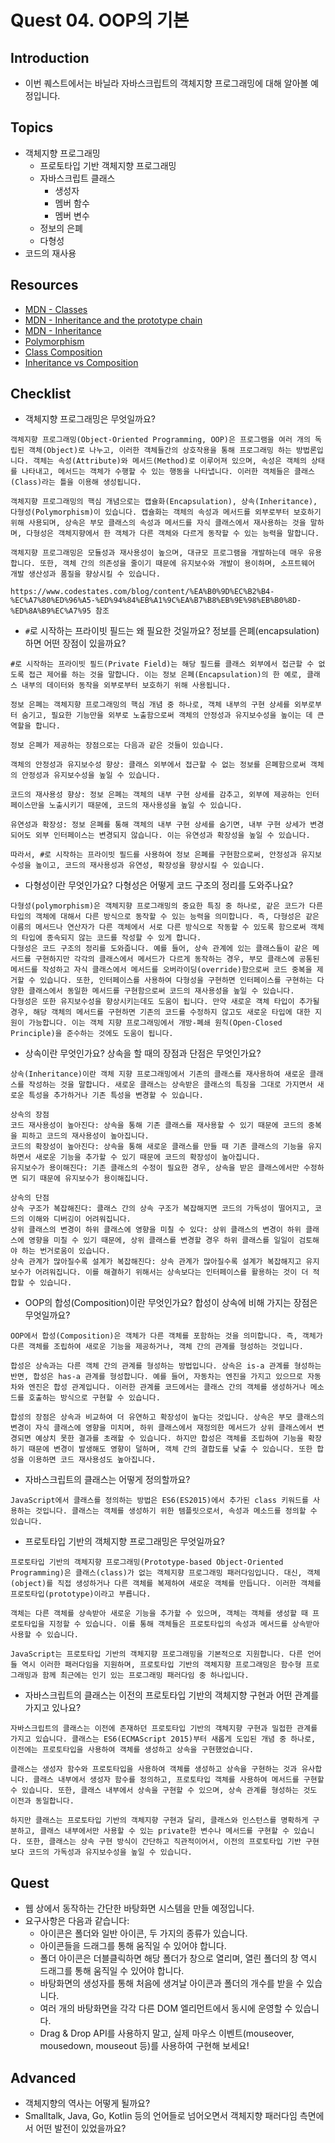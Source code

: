 # Quest 04. OOP의 기본

## Introduction
* 이번 퀘스트에서는 바닐라 자바스크립트의 객체지향 프로그래밍에 대해 알아볼 예정입니다.

## Topics
* 객체지향 프로그래밍
  * 프로토타입 기반 객체지향 프로그래밍
  * 자바스크립트 클래스
    * 생성자
    * 멤버 함수
    * 멤버 변수
  * 정보의 은폐
  * 다형성
* 코드의 재사용

## Resources
* [MDN - Classes](https://developer.mozilla.org/ko/docs/Web/JavaScript/Reference/Classes)
* [MDN - Inheritance and the prototype chain](https://developer.mozilla.org/ko/docs/Web/JavaScript/Inheritance_and_the_prototype_chain)
* [MDN - Inheritance](https://developer.mozilla.org/ko/docs/Learn/JavaScript/Objects/Inheritance)
* [Polymorphism](https://medium.com/@viktor.kukurba/object-oriented-programming-in-javascript-3-polymorphism-fb564c9f1ce8)
* [Class Composition](https://alligator.io/js/class-composition/)
* [Inheritance vs Composition](https://woowacourse.github.io/javable/post/2020-05-18-inheritance-vs-composition/)

## Checklist
* 객체지향 프로그래밍은 무엇일까요?
```
객체지향 프로그래밍(Object-Oriented Programming, OOP)은 프로그램을 여러 개의 독립된 객체(Object)로 나누고, 이러한 객체들간의 상호작용을 통해 프로그래밍 하는 방법론입니다. 객체는 속성(Attribute)와 메서드(Method)로 이루어져 있으며, 속성은 객체의 상태를 나타내고, 메서드는 객체가 수행할 수 있는 행동을 나타냅니다. 이러한 객체들은 클래스(Class)라는 틀을 이용해 생성됩니다.

객체지향 프로그래밍의 핵심 개념으로는 캡슐화(Encapsulation), 상속(Inheritance), 다형성(Polymorphism)이 있습니다. 캡슐화는 객체의 속성과 메서드를 외부로부터 보호하기 위해 사용되며, 상속은 부모 클래스의 속성과 메서드를 자식 클래스에서 재사용하는 것을 말하며, 다형성은 객체지향에서 한 객체가 다른 객체와 다르게 동작할 수 있는 능력을 말합니다.

객체지향 프로그래밍은 모듈성과 재사용성이 높으며, 대규모 프로그램을 개발하는데 매우 유용합니다. 또한, 객체 간의 의존성을 줄이기 때문에 유지보수와 개발이 용이하며, 소프트웨어 개발 생산성과 품질을 향상시킬 수 있습니다.

https://www.codestates.com/blog/content/%EA%B0%9D%EC%B2%B4-%EC%A7%80%ED%96%A5-%ED%94%84%EB%A1%9C%EA%B7%B8%EB%9E%98%EB%B0%8D-%ED%8A%B9%EC%A7%95 참조
```
  * `#`로 시작하는 프라이빗 필드는 왜 필요한 것일까요? 정보를 은폐(encapsulation)하면 어떤 장점이 있을까요?
```
#로 시작하는 프라이빗 필드(Private Field)는 해당 필드를 클래스 외부에서 접근할 수 없도록 접근 제어를 하는 것을 말합니다. 이는 정보 은폐(Encapsulation)의 한 예로, 클래스 내부의 데이터와 동작을 외부로부터 보호하기 위해 사용됩니다.

정보 은폐는 객체지향 프로그래밍의 핵심 개념 중 하나로, 객체 내부의 구현 상세를 외부로부터 숨기고, 필요한 기능만을 외부로 노출함으로써 객체의 안정성과 유지보수성을 높이는 데 큰 역할을 합니다.

정보 은폐가 제공하는 장점으로는 다음과 같은 것들이 있습니다.

객체의 안정성과 유지보수성 향상: 클래스 외부에서 접근할 수 없는 정보를 은폐함으로써 객체의 안정성과 유지보수성을 높일 수 있습니다.

코드의 재사용성 향상: 정보 은폐는 객체의 내부 구현 상세를 감추고, 외부에 제공하는 인터페이스만을 노출시키기 때문에, 코드의 재사용성을 높일 수 있습니다.

유연성과 확장성: 정보 은폐를 통해 객체의 내부 구현 상세를 숨기면, 내부 구현 상세가 변경되어도 외부 인터페이스는 변경되지 않습니다. 이는 유연성과 확장성을 높일 수 있습니다.

따라서, #로 시작하는 프라이빗 필드를 사용하여 정보 은폐를 구현함으로써, 안정성과 유지보수성을 높이고, 코드의 재사용성과 유연성, 확장성을 향상시킬 수 있습니다.
```
  * 다형성이란 무엇인가요? 다형성은 어떻게 코드 구조의 정리를 도와주나요?
  ```
  다형성(polymorphism)은 객체지향 프로그래밍의 중요한 특징 중 하나로, 같은 코드가 다른 타입의 객체에 대해서 다른 방식으로 동작할 수 있는 능력을 의미합니다. 즉, 다형성은 같은 이름의 메서드나 연산자가 다른 객체에서 서로 다른 방식으로 작동할 수 있도록 함으로써 객체의 타입에 종속되지 않는 코드를 작성할 수 있게 합니다.
  다형성은 코드 구조의 정리를 도와줍니다. 예를 들어, 상속 관계에 있는 클래스들이 같은 메서드를 구현하지만 각각의 클래스에서 메서드가 다르게 동작하는 경우, 부모 클래스에 공통된 메서드를 작성하고 자식 클래스에서 메서드를 오버라이딩(override)함으로써 코드 중복을 제거할 수 있습니다. 또한, 인터페이스를 사용하여 다형성을 구현하면 인터페이스를 구현하는 다양한 클래스에서 동일한 메서드를 구현함으로써 코드의 재사용성을 높일 수 있습니다.
  다형성은 또한 유지보수성을 향상시키는데도 도움이 됩니다. 만약 새로운 객체 타입이 추가될 경우, 해당 객체의 메서드를 구현하면 기존의 코드를 수정하지 않고도 새로운 타입에 대한 지원이 가능합니다. 이는 객체 지향 프로그래밍에서 개방-폐쇄 원칙(Open-Closed Principle)을 준수하는 것에도 도움이 됩니다.
  ```
  * 상속이란 무엇인가요? 상속을 할 때의 장점과 단점은 무엇인가요?
  ```
  상속(Inheritance)이란 객체 지향 프로그래밍에서 기존의 클래스를 재사용하여 새로운 클래스를 작성하는 것을 말합니다. 새로운 클래스는 상속받은 클래스의 특징을 그대로 가지면서 새로운 특성을 추가하거나 기존 특성을 변경할 수 있습니다.
  
  상속의 장점
  코드 재사용성이 높아진다: 상속을 통해 기존 클래스를 재사용할 수 있기 때문에 코드의 중복을 피하고 코드의 재사용성이 높아집니다.
  코드의 확장성이 높아진다: 상속을 통해 새로운 클래스를 만들 때 기존 클래스의 기능을 유지하면서 새로운 기능을 추가할 수 있기 때문에 코드의 확장성이 높아집니다.
  유지보수가 용이해진다: 기존 클래스의 수정이 필요한 경우, 상속을 받은 클래스에서만 수정하면 되기 때문에 유지보수가 용이해집니다.
  
  상속의 단점
  상속 구조가 복잡해진다: 클래스 간의 상속 구조가 복잡해지면 코드의 가독성이 떨어지고, 코드의 이해와 디버깅이 어려워집니다.
  상위 클래스의 변경이 하위 클래스에 영향을 미칠 수 있다: 상위 클래스의 변경이 하위 클래스에 영향을 미칠 수 있기 때문에, 상위 클래스를 변경할 경우 하위 클래스를 일일이 검토해야 하는 번거로움이 있습니다.
  상속 관계가 많아질수록 설계가 복잡해진다: 상속 관계가 많아질수록 설계가 복잡해지고 유지보수가 어려워집니다. 이를 해결하기 위해서는 상속보다는 인터페이스를 활용하는 것이 더 적합할 수 있습니다.
  ```
  * OOP의 합성(Composition)이란 무엇인가요? 합성이 상속에 비해 가지는 장점은 무엇일까요?
  ```
  OOP에서 합성(Composition)은 객체가 다른 객체를 포함하는 것을 의미합니다. 즉, 객체가 다른 객체를 조립하여 새로운 기능을 제공하거나, 객체 간의 관계를 형성하는 것입니다.

  합성은 상속과는 다른 객체 간의 관계를 형성하는 방법입니다. 상속은 is-a 관계를 형성하는 반면, 합성은 has-a 관계를 형성합니다. 예를 들어, 자동차는 엔진을 가지고 있으므로 자동차와 엔진은 합성 관계입니다. 이러한 관계를 코드에서는 클래스 간의 객체를 생성하거나 메소드를 호출하는 방식으로 구현할 수 있습니다.
  
  합성의 장점은 상속과 비교하여 더 유연하고 확장성이 높다는 것입니다. 상속은 부모 클래스의 변경이 자식 클래스에 영향을 미치며, 하위 클래스에서 재정의한 메서드가 상위 클래스에서 변경되면 예상치 못한 결과를 초래할 수 있습니다. 하지만 합성은 객체를 조립하여 기능을 확장하기 때문에 변경이 발생해도 영향이 덜하며, 객체 간의 결합도를 낮출 수 있습니다. 또한 합성을 이용하면 코드 재사용성도 높아집니다.
  ```
* 자바스크립트의 클래스는 어떻게 정의할까요?
```
JavaScript에서 클래스를 정의하는 방법은 ES6(ES2015)에서 추가된 class 키워드를 사용하는 것입니다. 클래스는 객체를 생성하기 위한 템플릿으로서, 속성과 메소드를 정의할 수 있습니다.
```
  * 프로토타입 기반의 객체지향 프로그래밍은 무엇일까요?
  ```
  프로토타입 기반의 객체지향 프로그래밍(Prototype-based Object-Oriented Programming)은 클래스(class)가 없는 객체지향 프로그래밍 패러다임입니다. 대신, 객체(object)를 직접 생성하거나 다른 객체를 복제하여 새로운 객체를 만듭니다. 이러한 객체를 프로토타입(prototype)이라고 부릅니다.
  
  객체는 다른 객체를 상속받아 새로운 기능을 추가할 수 있으며, 객체는 객체를 생성할 때 프로토타입을 지정할 수 있습니다. 이를 통해 객체들은 프로토타입의 속성과 메서드를 상속받아 사용할 수 있습니다.
  
  JavaScript는 프로토타입 기반의 객체지향 프로그래밍을 기본적으로 지원합니다. 다른 언어들 역시 이러한 패러다임을 지원하며, 프로토타입 기반의 객체지향 프로그래밍은 함수형 프로그래밍과 함께 최근에는 인기 있는 프로그래밍 패러다임 중 하나입니다.
  ```
  * 자바스크립트의 클래스는 이전의 프로토타입 기반의 객체지향 구현과 어떤 관계를 가지고 있나요?
  ```
  자바스크립트의 클래스는 이전에 존재하던 프로토타입 기반의 객체지향 구현과 밀접한 관계를 가지고 있습니다. 클래스는 ES6(ECMAScript 2015)부터 새롭게 도입된 개념 중 하나로, 이전에는 프로토타입을 사용하여 객체를 생성하고 상속을 구현했었습니다.
  
  클래스는 생성자 함수와 프로토타입을 사용하여 객체를 생성하고 상속을 구현하는 것과 유사합니다. 클래스 내부에서 생성자 함수를 정의하고, 프로토타입 객체를 사용하여 메서드를 구현할 수 있습니다. 또한, 클래스 내부에서 상속을 구현할 수 있으며, 상속 관계를 형성하는 것도 이전과 동일합니다.
  
  하지만 클래스는 프로토타입 기반의 객체지향 구현과 달리, 클래스와 인스턴스를 명확하게 구분하고, 클래스 내부에서만 사용할 수 있는 private한 변수나 메서드를 구현할 수 있습니다. 또한, 클래스는 상속 구현 방식이 간단하고 직관적이어서, 이전의 프로토타입 기반 구현보다 코드의 가독성과 유지보수성을 높일 수 있습니다.
  ```
## Quest
* 웹 상에서 동작하는 간단한 바탕화면 시스템을 만들 예정입니다.
* 요구사항은 다음과 같습니다:
  * 아이콘은 폴더와 일반 아이콘, 두 가지의 종류가 있습니다.
  * 아이콘들을 드래그를 통해 움직일 수 있어야 합니다.
  * 폴더 아이콘은 더블클릭하면 해당 폴더가 창으로 열리며, 열린 폴더의 창 역시 드래그를 통해 움직일 수 있어야 합니다.
  * 바탕화면의 생성자를 통해 처음에 생겨날 아이콘과 폴더의 개수를 받을 수 있습니다.
  * 여러 개의 바탕화면을 각각 다른 DOM 엘리먼트에서 동시에 운영할 수 있습니다.
  * Drag & Drop API를 사용하지 말고, 실제 마우스 이벤트(mouseover, mousedown, mouseout 등)를 사용하여 구현해 보세요!

## Advanced
* 객체지향의 역사는 어떻게 될까요?
* Smalltalk, Java, Go, Kotlin 등의 언어들로 넘어오면서 객체지향 패러다임 측면에서 어떤 발전이 있었을까요?
